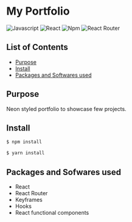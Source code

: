 # My Portfolio
![Javascript](https://aleen42.github.io/badges/src/javascript.svg)
![React](https://aleen42.github.io/badges/src/react.svg)
![Npm](https://aleen42.github.io/badges/src/npm.svg)
![React Router](https://badges.aleen42.com/src/router.svg)


## List of Contents
- [Purpose](#purpose)
- [Install](#install)
- [Packages and Softwares used](#packages-and-softwares-used)

## Purpose
Neon styled portfolio to showcase few projects.

## Install
```bash
$ npm install

$ yarn install
```

## Packages and Sofwares used
- React
- React Router
- Keyframes
- Hooks
- React functional components

